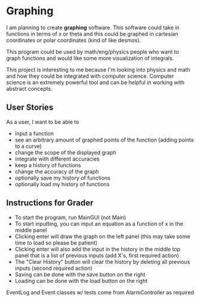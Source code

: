 # Graphing

I am planning to create **graphing** software.
This software could take in functions in terms of x 
or theta and this could be graphed in cartesian 
coordinates or polar coordinates (kind of like desmos).

This program could be used by math/eng/physics people
who want to graph functions and would like some more
visualization of integrals.

This project is interesting to me because I'm looking
into physics and math and how they could be integrated
with computer science. Computer
science is an extremely powerful tool and can
be helpful in working with abstract concepts. 






## User Stories

As a user, I want to be able to 
- input a function
- see an arbitrary amount of graphed points 
of the function (adding points to a curve)
- change the scope of the displayed graph
- integrate with different accuracies
- keep a history of functions 
- change the accuracy of the graph
- optionally save my history of functions
- optionally load my history of functions

## Instructions for Grader

- To start the program, run MainGUI (not Main)
- To start inputting, you can input an equation
as a function of x in the middle panel
- Clicking enter will draw the graph on the left panel
  (this may take some time to load so please be patient)
- Clicking enter will also add the input in the history
in the middle top panel that is a list of previous inputs
  (add X's, first required action)
- The "Clear History" button will clear the history by 
deleting all previous inputs (second required action)
- Saving can be done with the save button on the right
- Loading can be done with the load button on the right

EventLog and Event classes w/ tests come from AlarmController as required
